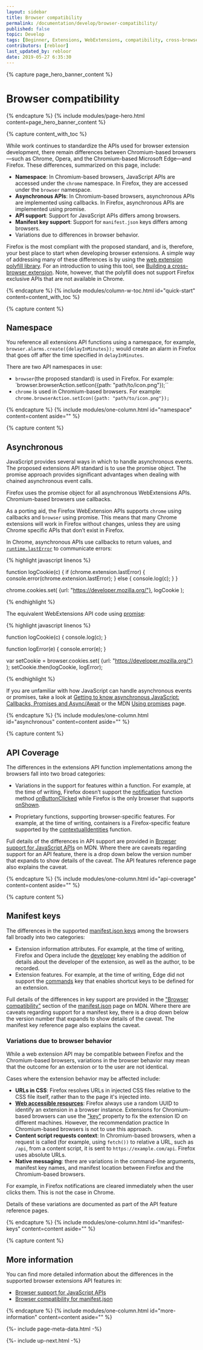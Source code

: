 ```yaml
---
layout: sidebar
title: Browser compatibility
permalink: /documentation/develop/browser-compatibility/
published: false
topic: Develop
tags: [Beginner, Extensions, WebExtensions, compatibility, cross-browser]
contributors: [rebloor]
last_updated_by: rebloor
date: 2019-05-27 6:35:30
---
```


<!-- Page Hero Banner -->

{% capture page_hero_banner_content %}

# Browser compatibility

{% endcapture %}
{% include modules/page-hero.html
    content=page_hero_banner_content
%}

<!-- END: Page Hero Banner -->

<!-- Content with Table of Contents Module -->

{% capture content_with_toc %}

While work continues to standardize the APIs used for browser extension development, there remain differences between Chromium-based browsers—such as Chrome, Opera, and the Chromium-based Microsoft Edge—and Firefox. These differences, summarized on this page, include:

- **Namespace**: In Chromium-based browsers, JavaScript APIs are accessed under the `chrome` namespace. In Firefox, they are accessed under the `browser` namespace.
- **Asynchronous APIs**: In Chromium-based browsers, asynchronous APIs are implemented using callbacks. In Firefox, asynchronous APIs are implemented using promise.
- **API support**: Support for JavaScript APIs differs among browsers.
- **Manifest key support**: Support for `manifest.json` keys differs among browsers.
- Variations due to differences in browser behavior.

Firefox is the most compliant with the proposed standard, and is, therefore, your best place to start when developing browser extensions. A simple way of addressing many of these differences is by using the [web extension polyfill library](https://github.com/mozilla/webextension-polyfill). For an introduction to using this tool, see [Building a cross-browser extension](https://developer.mozilla.org/docs/Mozilla/Add-ons/WebExtensions/Build_a_cross_browser_extension). Note, however, that the polyfill does not support Firefox exclusive APIs that are not available in Chrome.

{% endcapture %}
{% include modules/column-w-toc.html
  id="quick-start"
  content=content_with_toc
%}

<!-- END: Content with Table of Contents -->

<!-- Single Column Body Module -->

{% capture content %}

## Namespace

You reference all extensions API functions using a namespace, for example, `browser.alarms.create({delayInMinutes});` would create an alarm in Firefox that goes off after the time specified in `delayInMinutes`.

There are two API namespaces in use:

- `browser`(the proposed standard) is used in Firefox. For example: `browser.browserAction.setIcon({path: "path/to/icon.png"});``
- `chrome` is used in Chromium-based browsers. For example: `chrome.browserAction.setIcon({path: "path/to/icon.png"});`

{% endcapture %}
{% include modules/one-column.html
  id="namespace"
  content=content
  aside=""
%}

<!-- END: Single Column Body Module -->

<!-- Single Column Body Module -->

{% capture content %}

## Asynchronous

JavaScript provides several ways in which to handle asynchronous events. The proposed extensions API standard is to use the promise object. The promise approach provides significant advantages when dealing with chained asynchronous event calls.

Firefox uses the promise object for all asynchronous WebExtensions APIs. Chromium-based browsers use callbacks.

As a porting aid, the Firefox WebExtension APIs supports `chrome` using callbacks and `browser` using promise. This means that many Chrome extensions will work in Firefox without changes, unless they are using Chrome specific APIs that don’t exist in Firefox.

In Chrome, asynchronous APIs use callbacks to return values, and [`runtime.lastError`](https://developer.mozilla.org/docs/Mozilla/Add-ons/WebExtensions/API/runtime/lastError) to communicate errors:

<!-- Syntax Highlighting -->

{% highlight javascript linenos %}

function logCookie(c) {
if (chrome.extension.lastError) {
console.error(chrome.extension.lastError);
} else {
console.log(c);
}
}

chrome.cookies.set(
{url: "https://developer.mozilla.org/"},
logCookie
);

{% endhighlight %}

<!-- END: Syntax Highlighting -->

The equivalent WebExtensions API code using [promise](https://developer.mozilla.org/docs/Web/JavaScript/Reference/Global_Objects/Promise):

<!-- Syntax Highlighting -->

{% highlight javascript linenos %}

function logCookie(c) {
console.log(c);
}

function logError(e) {
console.error(e);
}

var setCookie = browser.cookies.set(
{url: "https://developer.mozilla.org/"}
);
setCookie.then(logCookie, logError);

{% endhighlight %}

<!-- END: Syntax Highlighting -->

If you are unfamiliar with how JavaScript can handle asynchronous events or promises, take a look at [Getting to know asynchronous JavaScript: Callbacks, Promises and Async/Await](https://medium.com/codebuddies/getting-to-know-asynchronous-javascript-callbacks-promises-and-async-await-17e0673281ee) or the MDN [Using promises](https://developer.mozilla.org/docs/Web/JavaScript/Guide/Using_promises) page.

{% endcapture %}
{% include modules/one-column.html
  id="asynchronous"
  content=content
  aside=""
%}

<!-- END: Single Column Body Module -->

<!-- Single Column Body Module -->

{% capture content %}

## API Coverage

The differences in the extensions API function implementations among the browsers fall into two broad categories:

- Variations in the support for features within a function. For example, at the time of writing, Firefox doesn’t support the [notification](https://developer.mozilla.org/docs/Mozilla/Add-ons/WebExtensions/API/notifications) function method [onButtonClicked](https://developer.mozilla.org/docs/Mozilla/Add-ons/WebExtensions/API/notifications/onButtonClicked) while Firefox is the only browser that supports [onShown](https://developer.mozilla.org/docs/Mozilla/Add-ons/WebExtensions/API/notifications/onShown).

- Proprietary functions, supporting browser-specific features. For example, at the time of writing, containers is a Firefox-specific feature supported by the [contextualIdentities](https://developer.mozilla.org/docs/Mozilla/Add-ons/WebExtensions/API/contextualIdentities) function.

Full details of the differences in API support are provided in [Browser support for JavaScript APIs](https://developer.mozilla.org/docs/Mozilla/Add-ons/WebExtensions/Browser_support_for_JavaScript_APIs) on MDN. Where there are caveats regarding support for an API feature, there is a drop down below the version number that expands to show details of the caveat. The API features reference page also explains the caveat.

{% endcapture %}
{% include modules/one-column.html
  id="api-coverage"
  content=content
  aside=""
%}

<!-- END: Single Column Body Module -->

<!-- Single Column Body Module -->

{% capture content %}

## Manifest keys

The differences in the supported [manifest.json keys](https://developer.mozilla.org/docs/Mozilla/Add-ons/WebExtensions/manifest.json) among the browsers fall broadly into two categories:

- Extension information attributes. For example, at the time of writing, Firefox and Opera include the [developer](https://developer.mozilla.org/docs/Mozilla/Add-ons/WebExtensions/manifest.json/developer) key enabling the addition of details about the developer of the extension, as well as the author, to be recorded.
- Extension features. For example, at the time of writing, Edge did not support the [commands](https://developer.mozilla.org/docs/Mozilla/Add-ons/WebExtensions/manifest.json/commands) key that enables shortcut keys to be defined for an extension.

Full details of the differences in key support are provided in the ["Browser compatibility"](https://developer.mozilla.org/docs/Mozilla/Add-ons/WebExtensions/manifest.json#Browser_compatibility) section of the [manifest.json](https://developer.mozilla.org/docs/Mozilla/Add-ons/WebExtensions/manifest.json) page on MDN. Where there are caveats regarding support for a manifest key, there is a drop down below the version number that expands to show details of the caveat. The manifest key reference page also explains the caveat.

### Variations due to browser behavior

While a web extension API may be compatible between Firefox and the Chromium-based browsers, variations in the browser behavior may mean that the outcome for an extension or to the user are not identical.

Cases where the extension behavior may be affected include:

- **URLs in CSS**: Firefox resolves URLs in injected CSS files relative to the CSS file itself, rather than to the page it's injected into.
- **[Web accessible resources](https://developer.mozilla.org/docs/Mozilla/Add-ons/WebExtensions/manifest.json/web_accessible_resources)**: Firefox always use a random UUID to identify an extension in a browser instance. Extensions for Chromium-based browsers can use the ["key"](https://developer.chrome.com/extensions/manifest/key) property to fix the extension ID on different machines. However, the recommendation practice In Chromium-based browsers is not to use this approach.
- **Content script requests context**: In Chromium-based browsers, when a request is called (for example, using `fetch())` to relative a URL, such as `/api`, from a content script, it is sent to `https://example.com/api`. Firefox uses absolute URLs.
- **Native messaging**: there are variations in the command-line arguments, manifest key names, and manifest location between Firefox and the Chromium-based browsers.

For example, in Firefox notifications are cleared immediately when the user clicks them. This is not the case in Chrome.

Details of these variations are documented as part of the API feature reference pages.

{% endcapture %}
{% include modules/one-column.html
  id="manifest-keys"
  content=content
  aside=""
%}

<!-- END: Single Column Body Module -->

<!-- Single Column Body Module -->

{% capture content %}

## More information

You can find more detailed information about the differences in the supported browser extensions API features in:

- [Browser support for JavaScript APIs](https://developer.mozilla.org/docs/Mozilla/Add-ons/WebExtensions/Browser_support_for_JavaScript_APIs)
- [Browser compatibility for manifest.json](https://developer.mozilla.org/docs/Mozilla/Add-ons/WebExtensions/Browser_compatibility_for_manifest.json)

{% endcapture %}
{% include modules/one-column.html
  id="more-information"
  content=content
  aside=""
%}

<!-- END: Single Column Body Module -->

<!-- Meta Data -->

{%- include page-meta-data.html -%}

<!-- END: Meta Data -->

<!-- Up Next -->

{%- include up-next.html -%}

<!-- END: Up Next -->

